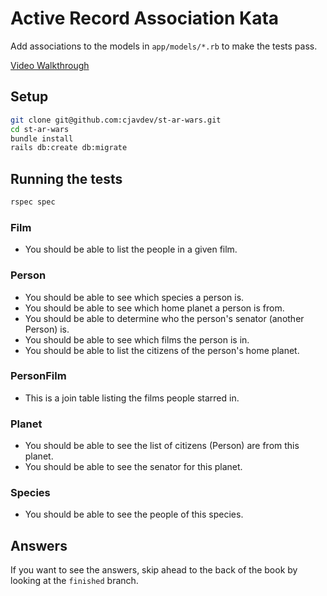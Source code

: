 # Active Record Association Kata

Add associations to the models in `app/models/*.rb` to make the tests
pass.

[Video Walkthrough](https://youtu.be/E2jk4h1gQ2I)

## Setup

```sh
git clone git@github.com:cjavdev/st-ar-wars.git
cd st-ar-wars
bundle install
rails db:create db:migrate
```

## Running the tests

```sh
rspec spec
```


### Film

- You should be able to list the people in a given film.

### Person

- You should be able to see which species a person is.
- You should be able to see which home planet a person is from.
- You should be able to determine who the person's senator (another Person) is.
- You should be able to see which films the person is in.
- You should be able to list the citizens of the person's home planet.

### PersonFilm

- This is a join table listing the films people starred in.

### Planet

- You should be able to see the list of citizens (Person) are from this planet.
- You should be able to see the senator for this planet.

### Species

- You should be able to see the people of this species.


## Answers

If you want to see the answers, skip ahead to the back of the book by looking
at the `finished` branch.
